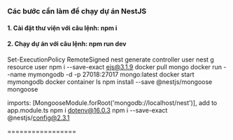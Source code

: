 ### Các bước cần làm để chạy dự án NestJS

#### 1. Cài đặt thư viện với câu lệnh: npm i
#### 2. Chạy dự án với câu lệnh: npm run dev

Set-ExecutionPolicy RemoteSigned
nest generate controller user
nest g resource user
npm i --save-exact ejs@3.1.9
docker pull mongo
docker run --name mymongodb -d -p 27018:27017 mongo:latest
docker start mymongodb
docker container ls
npm install --save @nestjs/mongoose mongoose

imports: [MongooseModule.forRoot('mongodb://localhost/nest')], add to app.module.ts
npm i dotenv@16.0.3
npm i --save-exact @nestjs/config@2.3.1

=================

